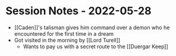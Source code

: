 # Session Notes - 2022-05-28

* [[Caden]]'s talisman gives him command over a demon who he encountered for the first time in a dream
* Got visited in the morning by [[Lord Turell]]
  * Wants to pay us with a secret route to the [[Duergar Keep]]